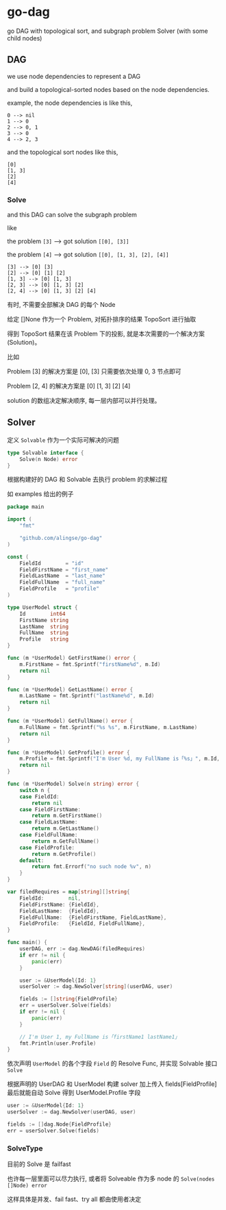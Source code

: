 # go-dag

go DAG with topological sort, and subgraph problem Solver (with some child nodes)

## DAG

we use node dependencies to represent a DAG

and build a topological-sorted nodes based on the node dependencies.

example, the node dependencies is like this,
```
0 --> nil
1 --> 0
2 --> 0, 1
3 --> 0
4 --> 2, 3
```
and the topological sort nodes like this,

```
[0]
[1, 3]
[2]
[4]
```

### Solve

and this DAG can solve the subgraph problem

like

the problem `[3]` --> got solution `[[0], [3]]`

the problem `[4]` --> got solution `[[0], [1, 3], [2], [4]]`

```
[3] --> [0] [3]
[2] --> [0] [1] [2]
[1, 3] --> [0] [1, 3]
[2, 3] --> [0] [1, 3] [2]
[2, 4] --> [0] [1, 3] [2] [4]
```

有时, 不需要全部解决 DAG 的每个 Node

给定 []None 作为一个 Problem, 对拓扑排序的结果 TopoSort 进行抽取

得到 TopoSort 结果在该 Problem 下的投影, 就是本次需要的一个解决方案 (Solution)。

比如


Problem [3] 的解决方案是 [0], [3] 只需要依次处理 0, 3 节点即可

Problem [2, 4] 的解决方案是 [0] [1, 3] [2] [4]

solution 的数组决定解决顺序, 每一层内部可以并行处理。

## Solver

定义 `Solvable` 作为一个实际可解决的问题

```go
type Solvable interface {
	Solve(n Node) error
}
```

根据构建好的 DAG 和 Solvable 去执行 problem 的求解过程

如 examples 给出的例子

```go
package main

import (
	"fmt"

	"github.com/alingse/go-dag"
)

const (
	FieldId        = "id"
	FieldFirstName = "first_name"
	FieldLastName  = "last_name"
	FieldFullName  = "full_name"
	FieldProfile   = "profile"
)

type UserModel struct {
	Id        int64
	FirstName string
	LastName  string
	FullName  string
	Profile   string
}

func (m *UserModel) GetFirstName() error {
	m.FirstName = fmt.Sprintf("firstName%d", m.Id)
	return nil
}

func (m *UserModel) GetLastName() error {
	m.LastName = fmt.Sprintf("lastName%d", m.Id)
	return nil
}

func (m *UserModel) GetFullName() error {
	m.FullName = fmt.Sprintf("%s %s", m.FirstName, m.LastName)
	return nil
}

func (m *UserModel) GetProfile() error {
	m.Profile = fmt.Sprintf("I'm User %d, my FullName is「%s」", m.Id, m.FullName)
	return nil
}

func (m *UserModel) Solve(n string) error {
	switch n {
	case FieldId:
		return nil
	case FieldFirstName:
		return m.GetFirstName()
	case FieldLastName:
		return m.GetLastName()
	case FieldFullName:
		return m.GetFullName()
	case FieldProfile:
		return m.GetProfile()
	default:
		return fmt.Errorf("no such node %v", n)
	}
}

var filedRequires = map[string][]string{
	FieldId:        nil,
	FieldFirstName: {FieldId},
	FieldLastName:  {FieldId},
	FieldFullName:  {FieldFirstName, FieldLastName},
	FieldProfile:   {FieldId, FieldFullName},
}

func main() {
	userDAG, err := dag.NewDAG(filedRequires)
	if err != nil {
		panic(err)
	}

	user := &UserModel{Id: 1}
	userSolver := dag.NewSolver[string](userDAG, user)

	fields := []string{FieldProfile}
	err = userSolver.Solve(fields)
	if err != nil {
		panic(err)
	}

	// I'm User 1, my FullName is「firstName1 lastName1」
	fmt.Println(user.Profile)
}
```

依次声明 `UserModel` 的各个字段 `Field` 的 Resolve Func, 并实现 Solvable 接口 `Solve`

根据声明的 UserDAG 和 UserModel 构建 solver 加上传入 fields[FieldProfile]
最后就能自动 Solve 得到 UserModel.Profile 字段


```go
user := &UserModel{Id: 1}
userSolver := dag.NewSolver(userDAG, user)

fields := []dag.Node{FieldProfile}
err = userSolver.Solve(fields)
```

### SolveType

目前的 Solve 是 failfast

也许每一层里面可以尽力执行, 或者将 Solveable 作为多 node 的 `Solve(nodes []Node) error`

这样具体是并发、fail fast、try all 都由使用者决定
